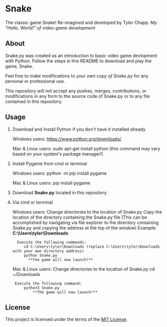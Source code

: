 # Snake
The classic game Snake! 
Re-imagined and developed by Tyler Chapp.
*My "Hello, World!" of video-game development*

## About
Snake.py was created as an introduction to basic video game devlopment with Python. 
Follow the steps in this README to download and play the game, Snake.

Feel free to make modifications to *your own copy of Snake.py* for any personal or professional use.

This repository will not accept any pushes, merges, contributions, or modifications in any form to the source code of Snake.py 
or to any file contained in this repository. 

## Usage
1. Download and Install Python if you don't have it installed already

    Windows users:
        https://www.python.org/downloads/
        
    Mac & Linux users:
        sudo apt-get install python
        (this command may vary based on your system's package manager!)
  
2. Install Pygame from cmd or terminal

    Windows users:
        python -m pip install pygame

    Mac & Linux users:
        pip install pygame
    
3. Download **Snake.py** located in this repository
       
4. Via cmd or terminal

    Windows users:
        Change directories to the location of Snake.py
        Copy the location of the directory containing the Snake.py file
        (This can be accomplished by navigating via file explorer to the directory containing Snake.py and
          copying the address at the top of the window)
            Example: **C:\Users\tyler\Downloads**
            
         Execute the following commands:
            cd C:\Users\tyler\Downloads (replace C:\Users\tyler\Downloads with your own directory address)
            python Snake.py
              **the game will now launch!**
            
    Mac & Linux users:
        Change directories to the location of Snake.py
            cd ~/Downloads
            
        Execute the following command:
            python3 Snake.py
                **The game will now launch!**
                
## License         
This project is licensed under the terms of the [MIT License](https://choosealicense.com/licenses/mit/).
        
    

    

